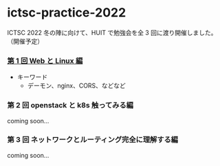 # ictsc-practice-2022

ICTSC 2022 冬の陣に向けて、HUIT で勉強会を全 3 回に渡り開催しました。（開催予定）

### [第 1 回 Web と Linux 編](lesson1/)

- キーワード
  - デーモン、nginx、CORS、などなど

### 第 2 回 openstack と k8s 触ってみる編

coming soon...

### 第 3 回 ネットワークとルーティング完全に理解する編

coming soon...
